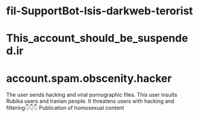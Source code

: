 # fil-SupportBot-Isis-darkweb-terorist
# This_account_should_be_suspended.ir
# account.spam.obscenity.hacker

The user sends hacking and viral pornographic files. This user insults Rubika users and Iranian people. It threatens users with hacking and filtering👇👇👇
 Publication of homosexual content


